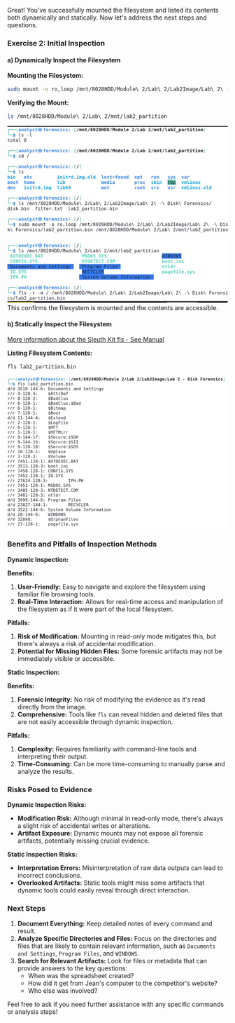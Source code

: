 Great! You've successfully mounted the filesystem and listed its contents both dynamically and statically. Now let's address the next steps and questions.

### Exercise 2: Initial Inspection

#### a) Dynamically Inspect the Filesystem

**Mounting the Filesystem:**

```bash
sudo mount -o ro,loop /mnt/8028HDD/Module\ 2/Lab\ 2/Lab2Image/Lab\ 2\ -\ Disk\ Forensics/lab2_partition.bin /mnt/8028HDD/Module\ 2/Lab\ 2/mnt/lab2_partition
```

**Verifying the Mount:**

```bash
ls /mnt/8028HDD/Module\ 2/Lab\ 2/mnt/lab2_partition
```
 ![Verify Mount Screenshot](https://github.com/blackTieV2/ZEIT8028/blob/main/Labs/Lab2/ScreenShots/Lab2-Ex2-MountFS-SC4.JPG)
This confirms the filesystem is mounted and the contents are accessible.

#### b) Statically Inspect the Filesystem
[More information about the Sleuth Kit fls  - See Manual](https://www.sleuthkit.org/sleuthkit/man/fls.html)

**Listing Filesystem Contents:**

```bash
fls lab2_partition.bin
```
 ![StaticInspection Screenshot](https://github.com/blackTieV2/ZEIT8028/blob/main/Labs/Lab2/ScreenShots/Lab2-Ex2-ListImage-SC5.JPG)
 
### Benefits and Pitfalls of Inspection Methods

**Dynamic Inspection:**

**Benefits:**
1. **User-Friendly:** Easy to navigate and explore the filesystem using familiar file browsing tools.
2. **Real-Time Interaction:** Allows for real-time access and manipulation of the filesystem as if it were part of the local filesystem.

**Pitfalls:**
1. **Risk of Modification:** Mounting in read-only mode mitigates this, but there's always a risk of accidental modification.
2. **Potential for Missing Hidden Files:** Some forensic artifacts may not be immediately visible or accessible.

**Static Inspection:**

**Benefits:**
1. **Forensic Integrity:** No risk of modifying the evidence as it's read directly from the image.
2. **Comprehensive:** Tools like `fls` can reveal hidden and deleted files that are not easily accessible through dynamic inspection.

**Pitfalls:**
1. **Complexity:** Requires familiarity with command-line tools and interpreting their output.
2. **Time-Consuming:** Can be more time-consuming to manually parse and analyze the results.

### Risks Posed to Evidence

**Dynamic Inspection Risks:**
- **Modification Risk:** Although minimal in read-only mode, there's always a slight risk of accidental writes or alterations.
- **Artifact Exposure:** Dynamic mounts may not expose all forensic artifacts, potentially missing crucial evidence.

**Static Inspection Risks:**
- **Interpretation Errors:** Misinterpretation of raw data outputs can lead to incorrect conclusions.
- **Overlooked Artifacts:** Static tools might miss some artifacts that dynamic tools could easily reveal through direct interaction.

### Next Steps

1. **Document Everything:** Keep detailed notes of every command and result.
2. **Analyze Specific Directories and Files:** Focus on the directories and files that are likely to contain relevant information, such as `Documents and Settings`, `Program Files`, and `WINDOWS`.
3. **Search for Relevant Artifacts:** Look for files or metadata that can provide answers to the key questions:
   - When was the spreadsheet created?
   - How did it get from Jean's computer to the competitor's website?
   - Who else was involved?

Feel free to ask if you need further assistance with any specific commands or analysis steps!
